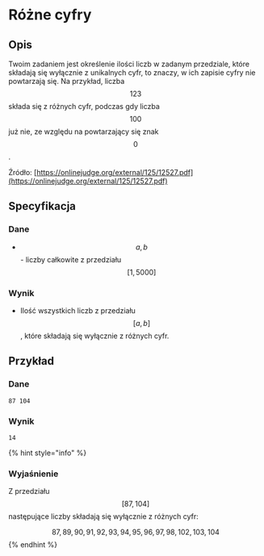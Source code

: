 # Różne cyfry

## Opis

Twoim zadaniem jest określenie ilości liczb w zadanym przedziale, które składają się wyłącznie z unikalnych cyfr, to znaczy, w ich zapisie cyfry nie powtarzają się. Na przykład, liczba $$123$$ składa się z różnych cyfr, podczas gdy liczba $$100$$ już nie, ze względu na powtarzający się znak $$0$$.

Źródło: [https://onlinejudge.org/external/125/12527.pdf](https://onlinejudge.org/external/125/12527.pdf)

## Specyfikacja

### Dane

* $$a, b$$ - liczby całkowite z przedziału $$[1,5000]$$

### Wynik

* Ilość wszystkich liczb z przedziału $$[a,b]$$, które składają się wyłącznie z różnych cyfr. 

## Przykład

### Dane

```
87 104
```

### Wynik

```
14
```

{% hint style="info" %}
### Wyjaśnienie

Z przedziału $$[87,104]$$ następujące liczby składają się wyłącznie z różnych cyfr:

$$87,89,90,91,92,93,94,95,96,97,98,102,103,104$$ 
{% endhint %}
